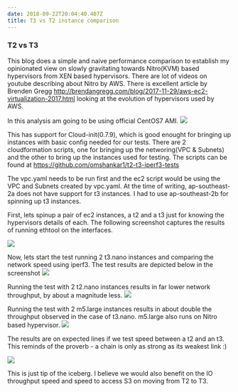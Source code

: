 ```yaml
---
date: 2018-09-22T20:04:40.407Z
title: T3 vs T2 instance comparison
---
```


### T2 vs T3

This blog does a simple and naive performance comparison to establish my opinionated view on
slowly gravitating towards Nitro(KVM) based hypervisors from XEN based hypervisors.
There are lot of videos on youtube describing about Nitro by AWS. There is excellent article by Brenden Gregg http://brendangregg.com/blog/2017-11-29/aws-ec2-virtualization-2017.html looking at the evolution of hypervisors used by AWS.

In this analysis am going to be using official CentOS7 AMI.
<img class="special-img-class" src="/images/enhanced_networking/CentOS7_1805_1.jpg" />

This has support for Cloud-init(0.7.9), which is good enought for bringing up instances
with basic config needed for our tests. 
There are 2 cloudformation scripts, one for bringing up
the networing(VPC & Subnets) and the other to bring up the instances used for testing. The scripts 
can be found at https://github.com/omshankar1/t2-t3-iperf3-tests

The vpc.yaml needs to be run first and the ec2 script would be using the VPC and Subnets created by vpc.yaml. At the time of writing, ap-southeast-2a does not have support for t3 instances. I had to use ap-southeast-2b for spinning up t3 instances.

First, lets spinup a pair of ec2 instances, a t2 and a t3 just for knowing the hypervisors details of each. The following screenshot captures the results of running ethtool on the interfaces.

<img class="special-img-class" src="/images/enhanced_networking/t2-t3-enasupport.jpg" />

Now, lets start the test running 2 t3.nano instances and comparing the network speed using iperf3. The test results are depicted below in the screenshot
<img class="special-img-class" src="/images/enhanced_networking/t3-nano-iperf3.jpg" />

Running the test with 2 t2.nano instances results in far lower network throughput, by about a magnitude less.
<img class="special-img-class" src="/images/enhanced_networking/t2-nano-iperf3.jpg" />

 Running the test with 2 m5.large instances results in about double the throughput observed in the case of t3.nano. m5.large also runs on Nitro based hypervisor.
<img class="special-img-class" src="/images/enhanced_networking/m5-large-iperf3.jpg" />

The results are on expected lines if we test speed between a t2 and an t3. This reminds of the proverb - a chain is only as strong as its weakest link :)

<img class="special-img-class" src="/images/enhanced_networking/t2-t3-iperf3-cmp.jpg" />

This is just tip of the iceberg. I believe we would also benefit on the IO throughput speed and speed to access S3 on moving from T2 to T3.